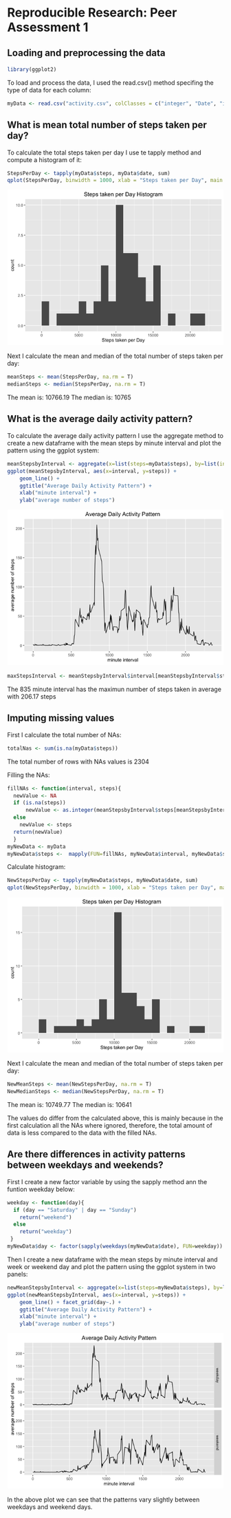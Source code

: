# Reproducible Research: Peer Assessment 1


## Loading and preprocessing the data


```r
library(ggplot2)
```

To load and process the data, I used the read.csv() method specifing the type of data for each column:


```r
myData <- read.csv("activity.csv", colClasses = c("integer", "Date", "integer"))
```

## What is mean total number of steps taken per day?

To calculate the total steps taken per day I use te tapply method and compute a histogram of it:


```r
StepsPerDay <- tapply(myData$steps, myData$date, sum)
qplot(StepsPerDay, binwidth = 1000, xlab = "Steps taken per Day", main = "Steps taken per Day Histogram")
```

![](PA1_template_files/figure-html/unnamed-chunk-3-1.png)<!-- -->

Next I calculate the mean and median of the total number of steps taken per day:


```r
meanSteps <- mean(StepsPerDay, na.rm = T)
medianSteps <- median(StepsPerDay, na.rm = T)
```

The mean is: 10766.19 
The median is: 10765


## What is the average daily activity pattern?

To calculate the average daily activity pattern I use the aggregate method to create a new dataframe with the mean steps by minute interval and plot the pattern using the ggplot system:


```r
meanStepsbyInterval <- aggregate(x=list(steps=myData$steps), by=list(interval=myData$interval),FUN=mean, na.rm=TRUE)
ggplot(meanStepsbyInterval, aes(x=interval, y=steps)) +
    geom_line() +
    ggtitle("Average Daily Activity Pattern") +
    xlab("minute interval") +
    ylab("average number of steps") 
```

![](PA1_template_files/figure-html/unnamed-chunk-5-1.png)<!-- -->

```r
maxStepsInterval <- meanStepsbyInterval$interval[meanStepsbyInterval$steps == max(meanStepsbyInterval$steps)]
```

The 835 minute interval has the maximun number of steps taken in average with 206.17 steps


## Imputing missing values

First I calculate the total number of NAs:


```r
totalNas <- sum(is.na(myData$steps))
```

The total number of rows with NAs values is 2304

Filling the NAs:


```r
fillNAs <- function(interval, steps){
  newValue <- NA
  if (is.na(steps))
      newValue <- as.integer(meanStepsbyInterval$steps[meanStepsbyInterval$interval == interval])
  else
    newValue <- steps
  return(newValue)
  }
myNewData <- myData
myNewData$steps <-  mapply(FUN=fillNAs, myNewData$interval, myNewData$steps)
```

Calculate histogram:


```r
NewStepsPerDay <- tapply(myNewData$steps, myNewData$date, sum)
qplot(NewStepsPerDay, binwidth = 1000, xlab = "Steps taken per Day", main = "Steps taken per Day Histogram")
```

![](PA1_template_files/figure-html/unnamed-chunk-8-1.png)<!-- -->

Next I calculate the mean and median of the total number of steps taken per day:


```r
NewMeanSteps <- mean(NewStepsPerDay, na.rm = T)
NewMedianSteps <- median(NewStepsPerDay, na.rm = T)
```

The mean is: 10749.77 
The median is: 10641

The values do differ from the calculated above, this is mainly because in the first calculation all the NAs where ignored, therefore, the total amount of data is less compared to the data with the filled NAs.

## Are there differences in activity patterns between weekdays and weekends?

First I create a new factor variable by using the sapply method ann the funtion weekday below:


```r
weekday <- function(day){
  if (day == "Saturday" | day == "Sunday")
    return("weekend")
  else
    return("weekday")
 }
myNewData$day <- factor(sapply(weekdays(myNewData$date), FUN=weekday))
```

Then I create a new dataframe with the mean steps by minute interval and week or weekend day and plot the pattern using the ggplot system in two panels:


```r
newMeanStepsbyInterval <- aggregate(x=list(steps=myNewData$steps), by=list(interval=myNewData$interval, day=myNewData$day),FUN=mean, na.rm=TRUE)
ggplot(newMeanStepsbyInterval, aes(x=interval, y=steps)) +
    geom_line() + facet_grid(day~.) +
    ggtitle("Average Daily Activity Pattern") +
    xlab("minute interval") +
    ylab("average number of steps") 
```

![](PA1_template_files/figure-html/unnamed-chunk-11-1.png)<!-- -->

In the above plot we can see that the patterns vary slightly between weekdays and weekend days.

